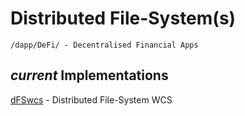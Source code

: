 # Distributed File-System(s)

```
/dapp/DeFi/ - Decentralised Financial Apps
```

## *current* Implementations
[dFSwcs](dFSwcs) - Distributed File-System WCS
